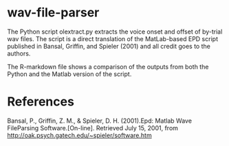 # wav-file-parser

The Python script olextract.py extracts the voice onset and offset of by-trial wav files. The script is a direct translation of the MatLab-based EPD script published in Bansal, Griffin, and Spieler (2001) and all credit goes to the authors.

The R-markdown file shows a comparison of the outputs from both the Python and the Matlab version of the script.

# References
Bansal, P., Griffin, Z. M., & Spieler, D. H. (2001).Epd: Matlab Wave FileParsing Software.[On-line].  Retrieved  July  15,  2001,  from  http://oak.psych.gatech.edu/~spieler/software.htm
